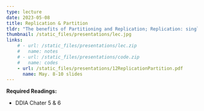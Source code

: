 ```yaml
---
type: lecture
date: 2023-05-08
title: Replication & Partition
tldr: "The benefits of Partitioning and Replication; Replication: single-leader, multiple-leader, leaderless; Partition: Key range, hash, hybrid; Partition rebalancing strategies: fixed, dynamic; Partition routing; ZooKeeper"
thumbnail: /static_files/presentations/lec.jpg
links: 
    # - url: /static_files/presentations/lec.zip
    #   name: notes
    # - url: /static_files/presentations/code.zip
    #   name: codes
    - url: /static_files/presentations/12ReplicationPartition.pdf
      name: May. 8-10 slides
---
```

<!-- **Suggested Readings:**
- [Readings 1](http://example.com)
- [Readings 2](http://example.com) -->
 <!-- (MapReduce, SPARQL) -->



**Required Readings:**
- DDIA Chater 5 & 6